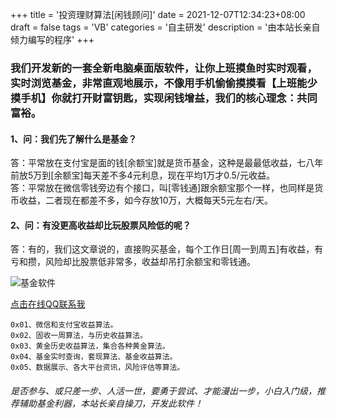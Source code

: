 +++
title = '投资理财算法[闲钱顾问]'
date = 2021-12-07T12:34:23+08:00
draft = false
tags = 'VB'
categories = '自主研发'
description = '由本站长亲自倾力编写的程序'
+++

### 我们开发新的一套全新电脑桌面版软件，让你上班摸鱼时实时观看，实时浏览基金，非常直观地展示，不像用手机偷偷摸摸看【上班能少摸手机】你就打开财富钥匙，实现闲钱增益，我们的核心理念：共同富裕。    

#### 1、问：我们先了解什么是基金？
答：平常放在支付宝是面的钱[余额宝]就是货币基金，这种是最最低收益，七八年前放5万到[余额宝]每天差不多4元利息，现在平均1万才0.5/元收益。  
答：平常放在微信零钱旁边有个接口，叫[零钱通]跟余额宝那个一样，也同样是货币收益，二者现在都差不多，如今存放10万，大概每天5元左右/天。

#### 2、问：有没更高收益却比玩股票风险低的呢？
答：有的，我们这文章说的，直接购买基金，每个工作日[周一到周五]有收益，有亏和攒，风险却比股票低非常多，收益却吊打余额宝和零钱通。


![基金软件](https://cos.hkfx.net/attachment/1638851222_5324ed2a.jpg)

[点击在线QQ联系我](http://tencent://message/?uin=3925993 "购买本辅助神器请加我QQ:3925993")
```
0x01、微信和支付宝收益算法。
0x02、固收一周算法，与历史收益算法。
0x03、黄金历史收益算法，集合各种黄金算法。
0x04、基金实时查询，套现算法、基金收益算法。
0x05、数据展示、各大平台资讯，风险评估等算法。
```
###### 是否参与、或只差一步、人活一世，要勇于尝试、才能漫出一步，小白入门级，推荐辅助基金利器，本站长亲自操刀，开发此软件！